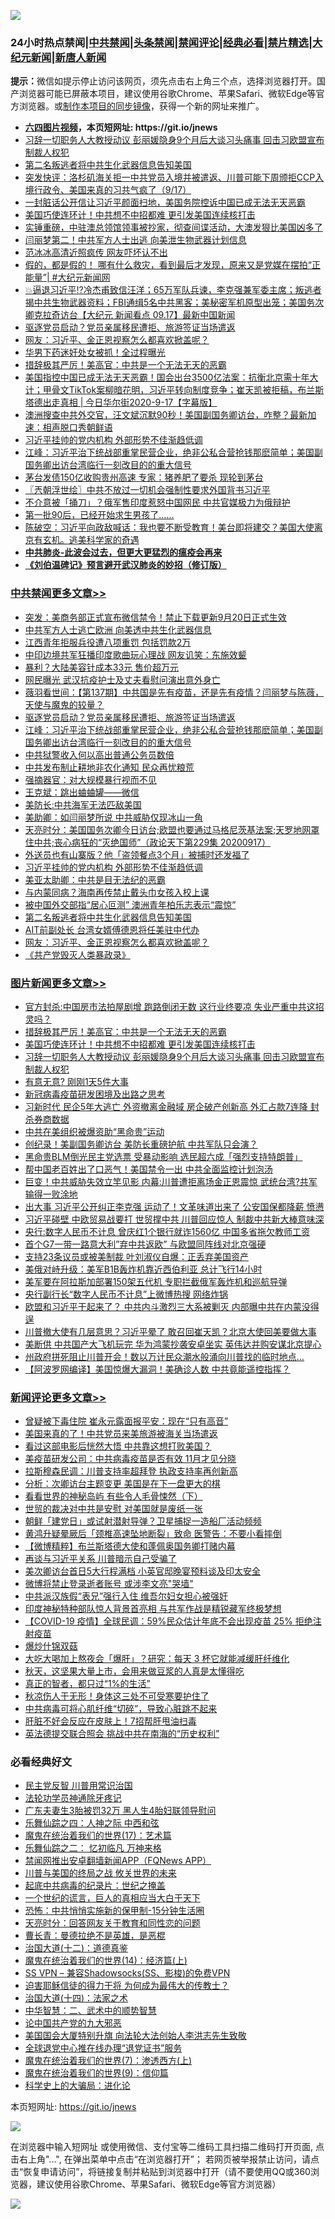![](https://raw.githubusercontent.com/fqnews/bnews/master/64photo/fqnews-qr.jpg)

<div id="tt">
<h3>24小时热点禁闻|<a href="#%E4%B8%AD%E5%85%B1%E7%A6%81%E9%97%BB%E6%9B%B4%E5%A4%9A%E6%96%87%E7%AB%A0">中共禁闻</a>|<a href="#%E5%9B%BE%E7%89%87%E6%96%B0%E9%97%BB%E6%9B%B4%E5%A4%9A%E6%96%87%E7%AB%A0">头条禁闻</a>|<a href="#%E6%96%B0%E9%97%BB%E8%AF%84%E8%AE%BA%E6%9B%B4%E5%A4%9A%E6%96%87%E7%AB%A0">禁闻评论|<a href="#%E5%BF%85%E7%9C%8B%E7%BB%8F%E5%85%B8%E5%A5%BD%E6%96%87">经典必看|<a href="/video.md#%E7%A6%81%E7%89%87%E7%B2%BE%E9%80%89">禁片精选</a>|<a href="https://github.com/fqnews/djy/blob/master/gb/nf1351518.md#1">大纪元新闻</a>|<a href="https://github.com/fqnews/ntdtv/blob/master/gb/prog204.md#1">新唐人新闻</a></h3>
<div><b>提示：</b>微信如提示停止访问该网页，须先点击右上角三个点，选择浏览器打开。国产浏览器可能已屏蔽本项目，建议使用谷歌Chrome、苹果Safari、微软Edge等官方浏览器。或<a href="https://github.com/fqnews/bnews/blob/master/%E5%88%B6%E4%BD%9Cgit%E7%A6%81%E9%97%BB%E9%95%9C%E5%83%8F.md">制作本项目的同步镜像</a>，获得一个新的网址来推广。</div>
<ul>
<li><b><a href="http://d1.bdrive.tk/64.mp4" target="_blank">六四图片视频</a>，本页短网址: https://git.io/jnews</b></li>
<li><a href="/topimagenews/20200917/1398314.md">习辞一切职务人大教授动议 彭丽媛隐身9个月后大谈习头痛事 回击习欧盟宣布制裁人权犯</a></li>
<li><a href="/cbnews/20200918/1398406.md">第二名叛逃者将中共生化武器信息告知美国</a></li>
<li><a href="/bannedvideo/20200918/1398605.md">突发快评：洛杉矶海关拒一中共党员入境并被遣返、川普可能下周颁拒CCP入境行政令、美国来真的习共气疯了（9/17）</a></li>
<li><a href="/bannedvideo/20200918/1398380.md">一封脏话公开信让习近平颜面扫地，美国务院控诉中国已成无法无天恶霸</a></li>
<li><a href="/topimagenews/20200918/1398542.md">美国巧使连环计！中共想不中招都难 更引发美国连续核打击</a></li>
<li><a href="/bannedvideo/20200918/1398346.md">实锤重磅，中驻澳总领馆领事被抄家，彻查间谍活动，大澳发狠比美国凶多了</a></li>
<li><a href="/comments/20200918/1398510.md">闫丽梦第二！中共军方人士出逃 向美泄生物武器计划信息</a></li>
<li><a href="/yule/20200918/1398681.md">范冰冰高清近照疯传 网友吓坏认不出</a></li>
<li><a href="/bannedvideo/20200918/1398480.md">假的，都是假的！ 哪有什么救灾，看到最后才发现，原来又是党媒在摆拍“正能量”| #大纪元新闻网</a></li>
<li><a href="/bannedvideo/20200918/1398541.md">💥逼退习近平⁉️冷杰甫致信汪洋；65万军队兵谏，李克强兼军委主席；叛逃者揭中共生物武器资料；FBI通缉5名中共黑客；美秘密军机原型出笼；美国务次卿克拉奇访台【大纪元 新闻看点 09.17】最新中国新闻</a></li>
<li><a href="/cbnews/20200918/1398637.md">驱逐党员启动？党员亲属移民遭拒、旅游签证当场遣返</a></li>
<li><a href="/cbnews/20200918/1398384.md">网友：习近平、金正恩视察怎么都喜欢掀盖呢？</a></li>
<li><a href="/baitai/20200918/1398555.md">华男下药迷奸处女被抓！全过程曝光</a></li>
<li><a href="/topimagenews/20200918/1398671.md">措辞极其严厉！美高官：中共是一个无法无天的恶霸</a></li>
<li><a href="/bannedvideo/20200918/1398350.md">美国指控中国已成无法无天恶霸！国会出台3500亿法案：抗衡北京需十年大计；甲骨文TikTok案柳暗花明，习近平转向制度竞争；崔天凯被拒稿，布兰斯塔德出走真相 | 今日华尔街2020-9-17【字幕版】</a></li>
<li><a href="/bannedvideo/20200918/1398592.md">澳洲搜查中共外交官，汪文斌沉默90秒！美国副国务卿访台，咋整？最新加速：相声脱口秀朝鲜语</a></li>
<li><a href="/cbnews/20200918/1398418.md">习近平挂帅的党内机构 外部形势不佳渐趋低调</a></li>
<li><a href="/cbnews/20200918/1398663.md">江峰：习近平治下统战部重掌民营企业，绝非公私合营抢钱那麽简单；美国副国务卿出访台湾临行一刻改目的的重大信号</a></li>
<li><a href="/comments/20200918/1398344.md">茅台发债150亿收购贵州高速 专家：猪养肥了要杀 现轮到茅台</a></li>
<li><a href="/ssgc/20200918/1398404.md">〖兲朝浮世绘〗中共不放过一切机会强制性要求外国背书习近平</a></li>
<li><a href="/cnnews/20200918/1398578.md">不介意被「捅刀」？俄军售印度惹怒中国网民 中共官媒极力为俄辩护</a></li>
<li><a href="/ssgc/20200918/1398430.md">第一批90后，已经开始求生男孩了……</a></li>
<li><a href="/bannedvideo/20200918/1398442.md">陈破空：习近平向政敌喊话：我也要不断受教育！美台即将建交？美国大使离京有玄机。逃美科学家的奇遇</a></li>
<li><b><a href="/comments/20200211/1275071.md" target="_blank">中共肺炎-此波会过去，但更大更猛烈的瘟疫会再来</a></b></li>
<li><b><a href="/comments/20200207/1272816.md" target="_blank">《刘伯温碑记》预言避开武汉肺炎的妙招（修订版）</a></b></li>
</ul>
</div>

<div class="catlist">
<h3><a href="/cbnews/" target="_blank">中共禁闻</a><span><a href="/cbnews/" target="_blank" rel="nofollow">更多文章>></a></span></h3>
<ul>
<li><a href="/cbnews/20200918/1398871.md" target="_blank">突发：美商务部正式宣布微信禁令！禁止下载更新9月20日正式生效</a></li>
<li><a href="/cbnews/20200918/1398753.md" target="_blank">中共军方人士逃亡欧洲 向美透中共生化武器信息</a></li>
<li><a href="/cbnews/20200918/1398785.md" target="_blank">江西青年拒服兵役遭八项重罚 包括罚款2万</a></li>
<li><a href="/cbnews/20200918/1398736.md" target="_blank">中印边境共军狂播印度歌曲玩心理战 网友讥笑：东施效颦</a></li>
<li><a href="/cbnews/20200918/1398696.md" target="_blank">暴利？大陆美容针成本33元 售价超万元</a></li>
<li><a href="/cbnews/20200918/1398689.md" target="_blank">网民曝光 武汉抗疫护士及丈夫看慰问演出意外身亡</a></li>
<li><a href="/cbnews/20200918/1398684.md" target="_blank">薇羽看世间：【第137期】中共国是先有疫苗，还是先有疫情？闫丽梦与陈薇，天使与魔鬼的较量？</a></li>
<li><a href="/cbnews/20200918/1398637.md" target="_blank">驱逐党员启动？党员亲属移民遭拒、旅游签证当场遣返</a></li>
<li><a href="/cbnews/20200918/1398663.md" target="_blank">江峰：习近平治下统战部重掌民营企业，绝非公私合营抢钱那麽简单；美国副国务卿出访台湾临行一刻改目的的重大信号</a></li>
<li><a href="/cbnews/20200918/1398654.md" target="_blank">中共狱警收入何以高出普通公务员数倍</a></li>
<li><a href="/cbnews/20200918/1398593.md" target="_blank">中共发布制止耕地非农化通知 民众再忧粮荒</a></li>
<li><a href="/cbnews/20200918/1398564.md" target="_blank">强摘器官：对大规模暴行视而不见</a></li>
<li><a href="/cbnews/20200918/1398383.md" target="_blank">王克斌：跳出蛐蛐罐——微信</a></li>
<li><a href="/cbnews/20200918/1398569.md" target="_blank">美防长:中共海军无法匹敌美国</a></li>
<li><a href="/cbnews/20200918/1398544.md" target="_blank">美助卿：如闫丽梦所说 中共威胁仅现冰山一角</a></li>
<li><a href="/cbnews/20200918/1398470.md" target="_blank">天亮时分：美国国务次卿今日访台;欧盟也要通过马格尼茨基法案;天罗地网罩住中共;丧心病狂的“灭绝国师”（政论天下第229集 20200917）</a></li>
<li><a href="/cbnews/20200918/1398432.md" target="_blank">外送员也有山寨版？他「盗领餐点3个月」被捕时还发福了</a></li>
<li><a href="/cbnews/20200918/1398418.md" target="_blank">习近平挂帅的党内机构 外部形势不佳渐趋低调</a></li>
<li><a href="/cbnews/20200918/1398417.md" target="_blank">美亚太助卿：中共是目无法纪的恶霸</a></li>
<li><a href="/cbnews/20200918/1398416.md" target="_blank">与内蒙同病？海南再传禁止戴头巾女孩入校上课</a></li>
<li><a href="/cbnews/20200918/1398415.md" target="_blank">被中国外交部指“居心叵测” 澳洲青年柏乐志表示“震惊”</a></li>
<li><a href="/cbnews/20200918/1398406.md" target="_blank">第二名叛逃者将中共生化武器信息告知美国</a></li>
<li><a href="/cbnews/20200918/1398385.md" target="_blank">AIT前副处长 台湾女婿傅德恩将任美驻中代办</a></li>
<li><a href="/cbnews/20200918/1398384.md" target="_blank">网友：习近平、金正恩视察怎么都喜欢掀盖呢？</a></li>
<li><a href="/cbnews/20200917/1398242.md" target="_blank">《共产党毁灭人类暴政录》</a></li>

</ul>
</div>
<div class="catlist">
<h3><a href="/topimagenews/" target="_blank">图片新闻</a><span><a href="/topimagenews/" target="_blank" rel="nofollow">更多文章>></a></span></h3>
<ul>
<li><a href="/topimagenews/20200918/1398855.md" target="_blank">官方封杀:中国房市法拍屋剧增 跑路倒闭无数 这行业终要凉 失业严重中共这招灵吗？</a></li>
<li><a href="/topimagenews/20200918/1398671.md" target="_blank">措辞极其严厉！美高官：中共是一个无法无天的恶霸</a></li>
<li><a href="/topimagenews/20200918/1398542.md" target="_blank">美国巧使连环计！中共想不中招都难 更引发美国连续核打击</a></li>
<li><a href="/topimagenews/20200917/1398314.md" target="_blank">习辞一切职务人大教授动议 彭丽媛隐身9个月后大谈习头痛事 回击习欧盟宣布制裁人权犯</a></li>
<li><a href="/topimagenews/20200917/1398231.md" target="_blank">有意无意? 刚刚1天5件大事</a></li>
<li><a href="/comments/20200917/1029129.md" target="_blank">新冠病毒疫苗研发困境及出路之思考</a></li>
<li><a href="/topimagenews/20200917/1398208.md" target="_blank">习新时代 民企5年大逃亡 外资撤离金融域 房企破产创新高 外汇占款7连降 封杀券商数据</a></li>
<li><a href="/topimagenews/20200917/1398166.md" target="_blank">中共在美组织被爆资助“黑命贵”运动</a></li>
<li><a href="/topimagenews/20200917/1398096.md" target="_blank">创纪录！美副国务卿访台 美防长重磅护航 中共军队只会演？</a></li>
<li><a href="/topimagenews/20200917/1398029.md" target="_blank">黑命贵BLM倒光民主党选票 受暴动影响 选民超六成「强烈支持特朗普」</a></li>
<li><a href="/topimagenews/20200917/1398027.md" target="_blank">帮中国老百姓出了口恶气！美国禁令一出 中共全面监控计划泡汤</a></li>
<li><a href="/topimagenews/20200917/1397683.md" target="_blank">巨变！中共威胁失效立竿见影 内幕:川普遭拒离场金正恩震惊 武统台湾?共军输得一败涂地</a></li>
<li><a href="/topimagenews/20200916/1397636.md" target="_blank">出大事 习近平公开纠正李克强 运动了！文革味道出来了 公安国保都降薪 愤懑</a></li>
<li><a href="/topimagenews/20200916/1397568.md" target="_blank">习近平碰壁 中欧贸易战要打 世贸撑中共 川普回应惊人 制裁中共新大棒意味深</a></li>
<li><a href="/topimagenews/20200916/1397492.md" target="_blank">央行:数字人民币不计息 曾庆红1个银行就诈1560亿 中国多省拖欠教师工资</a></li>
<li><a href="/topimagenews/20200916/1397450.md" target="_blank">首个G7一带一路意大利&#8221;弃中共返欧&#8221; 与欧盟同阵线对北京强硬</a></li>
<li><a href="/topimagenews/20200916/1397396.md" target="_blank">支持23条议员或被美制裁 叶刘淑仪自爆：正丢弃美国资产</a></li>
<li><a href="/topimagenews/20200916/1397395.md" target="_blank">美俄对峙升级：美军B1B轰炸机靠近西伯利亚 总计飞行14小时</a></li>
<li><a href="/topimagenews/20200916/1397334.md" target="_blank">美军要在阿拉斯加部署150架五代机 专职拦截俄军轰炸机和巡航导弹</a></li>
<li><a href="/topimagenews/20200916/1397317.md" target="_blank">央行副行长“数字人民币不计息”上微博热搜 网络炸锅</a></li>
<li><a href="/topimagenews/20200915/1397006.md" target="_blank">欧盟和习近平干起来了？ 中共内斗激烈三大系被剿灭 内部曝中共在内蒙没得逞</a></li>
<li><a href="/topimagenews/20200915/1396933.md" target="_blank">川普撤大使有几层意思？习近平晕了 敢召回崔天凯？北京大使回美要做大事</a></li>
<li><a href="/topimagenews/20200915/1396918.md" target="_blank">美断供 中共国产大飞机玩完 华为鸿蒙抄袭安卓坐实 英伟达并购安谋北京提心</a></li>
<li><a href="/topimagenews/20200915/1396745.md" target="_blank">州政府拼死阻止川普开会！数以万计民众潮水般涌向川普找的临时地点…</a></li>
<li><a href="/topimagenews/20200915/1396667.md" target="_blank">【阿波罗网编译】美国惊爆大漏洞！美确诊人数 中共竟能遥控指挥？</a></li>

</ul>
</div>
<div class="catlist">
<h3><a href="/comments/" target="_blank">新闻评论</a><span><a href="/comments/" target="_blank" rel="nofollow">更多文章>></a></span></h3>
<ul>
<li><a href="/comments/20200918/1398872.md" target="_blank">曾疑被下毒住院 崔永元露面报平安：现在“只有高音”</a></li>
<li><a href="/comments/20200918/1398846.md" target="_blank">美国来真的了！中共党员来美旅游被海关当场遣返</a></li>
<li><a href="/comments/20200918/1398842.md" target="_blank">看过这部电影后恍然大悟 中共靠这想打败美国？</a></li>
<li><a href="/comments/20200918/1398837.md" target="_blank">美疫苗研发公司：中共病毒疫苗是否有效 11月才见分晓</a></li>
<li><a href="/comments/20200918/1398836.md" target="_blank">拉斯穆森民调：川普支持率超拜登 执政支持率再创新高</a></li>
<li><a href="/comments/20200918/1398835.md" target="_blank">分析：次卿访台主题变更 美国是在下一盘更大的棋</a></li>
<li><a href="/comments/20200918/1398834.md" target="_blank">看看世界的神秘岛屿 有些令人毛骨悚然（下）</a></li>
<li><a href="/comments/20200918/1398827.md" target="_blank">世贸的裁决对中共是安慰 对美国就是废纸一张</a></li>
<li><a href="/comments/20200918/1398821.md" target="_blank">朝鲜「建党日」或试射潜射导弹？卫星捕捉一造船厂活动频频</a></li>
<li><a href="/comments/20200918/1398820.md" target="_blank">黄鸿升疑晕厥后「颈椎高速坠地断裂」致命 医警告：不要小看摔倒</a></li>
<li><a href="/comments/20200918/1398817.md" target="_blank">【微博精粹】布兰斯塔德大使和蓬佩奥国务卿打赌内幕</a></li>
<li><a href="/comments/20200918/1398792.md" target="_blank">再谈与习近平关系 川普暗示自己受骗了</a></li>
<li><a href="/comments/20200918/1398791.md" target="_blank">美次卿访台首日5大行程满档 小英官邸晚宴预料谈及印太安全</a></li>
<li><a href="/comments/20200918/1398776.md" target="_blank">微博将禁止登录逝者账号 或涉李文亮&quot;哭墙&quot;</a></li>
<li><a href="/comments/20200918/1398766.md" target="_blank">中共派汉族假“表兄”强行入住 维吾尔妇女担心被强奸</a></li>
<li><a href="/comments/20200918/1398740.md" target="_blank">印度神秘特种部队惊人背景首亮相 与共军作战是精锐藏军终极梦想</a></li>
<li><a href="/comments/20200918/1398739.md" target="_blank">【COVID-19 疫情】全球民调：59%民众估计年底不会出现疫苗 25% 拒绝注射疫苗</a></li>
<li><a href="/comments/20200918/1398738.md" target="_blank">爆炒什锦双菇</a></li>
<li><a href="/comments/20200918/1398704.md" target="_blank">大吃大喝加上熬夜会「爆肝」？研究：每天 3 杯它就能减缓肝纤维化</a></li>
<li><a href="/comments/20200918/1398703.md" target="_blank">秋天，这坚果大量上市，会用来做豆浆的人​真是太懂得吃</a></li>
<li><a href="/comments/20200918/1398702.md" target="_blank">真正的智者，都只过“1%的生活”</a></li>
<li><a href="/comments/20200918/1398701.md" target="_blank">秋凉伤人于无形！身体这三处不可受寒要护住了</a></li>
<li><a href="/comments/20200918/1398700.md" target="_blank">中共病毒可将心肌纤维“切碎”，导致心脏跳不起来</a></li>
<li><a href="/comments/20200918/1398699.md" target="_blank">肝脏不好会反应在皮肤上！7招帮肝甩油扫毒</a></li>
<li><a href="/comments/20200918/1398682.md" target="_blank">英法德提交联合照会 挑战中共在南海的“历史权利”</a></li>

</ul>
</div>

<div class="catlist">
<h3>必看经典好文</h3>
<ul>
<li><a href="/comments/20200621/1348236.md" target="_blank">民主党反智 川普用常识治国</a></li>
<li><a href="/health/20170626/780263.md" target="_blank">法轮功学员神通除牙疼记</a></li>
<li><a href="/cbnews/20200611/1343037.md" target="_blank">广东夫妻生3胎被罚32万 黑人生4胎妇联领导慰问</a></li>
<li><a href="/tculture/20190101/791144.md" target="_blank">乐舞仙踪之四：人神之际 中西和弦</a></li>
<li><a href="/topimagenews/20180620/960677.md" target="_blank">魔鬼在统治着我们的世界(17)：艺术篇</a></li>
<li><a href="/tculture/20170711/790081.md" target="_blank">乐舞仙踪之二： 忆初临凡 万神来格</a></li>
<li><a href="/comments/20200503/1322531.md" target="_blank">禁闻网推出安卓翻墙新闻APP（FQNews APP）</a></li>
<li><a href="/comments/20200908/1392488.md" target="_blank">川普与美国的终局之战 攸关世界的未来</a></li>
<li><a href="/comments/20200702/1354076.md" target="_blank">起底中共病毒的纪录片：世纪之掩盖</a></li>
<li><a href="/comments/20200621/1348067.md" target="_blank">一个世纪的谎言，巨人的真相应当大白于天下</a></li>
<li><a href="/baitai/20200711/1359005.md" target="_blank">恐怖：中共悄悄实施新的保甲制-15分钟生活圈</a></li>
<li><a href="/cbnews/20200916/1397196.md" target="_blank">天亮时分：回答网友关于教育和同性恋的问题</a></li>
<li><a href="/comments/20180726/727420.md" target="_blank">曹长青：曼德拉绝不是英雄，是恶棍</a></li>
<li><a href="/cbnews/20180318/916241.md" target="_blank">治国大道(十二)：道德真鉴</a></li>
<li><a href="/topimagenews/20180605/953415.md" target="_blank">魔鬼在统治着我们的世界(14)：经济篇(上)</a></li>
<li><a href="/comments/20191231/1250654.md" target="_blank">SS VPN &#8211; 兼容Shadowsocks(SS、影梭)的免费VPN</a></li>
<li><a href="/comments/20200622/1346846.md" target="_blank">迫害耶稣信徒的得力干将  为何成为最伟大的传教士？</a></li>
<li><a href="/cbnews/20180320/916962.md" target="_blank">治国大道(十四)：法家之术</a></li>
<li><a href="/comments/20200605/783249.md" target="_blank">中华智慧：二、武术中的顺势智慧</a></li>
<li><a href="/comments/20200717/1361899.md" target="_blank">论中国共产党的九大邪恶</a></li>
<li><a href="/comments/20200516/1329276.md" target="_blank">美国国会大厦特别升旗 向法轮大法创始人李洪志先生致敬</a></li>
<li><a href="/cbnews/20200819/1382346.md" target="_blank">全球退党中心推在线办理“退党证书”服务</a></li>
<li><a href="/topimagenews/20180527/948369.md" target="_blank">魔鬼在统治着我们的世界(7)：渗透西方(上)</a></li>
<li><a href="/topimagenews/20180529/949649.md" target="_blank">魔鬼在统治着我们的世界(9)：信仰篇</a></li>
<li><a href="/comments/20200605/783246.md" target="_blank">科学史上的大骗局：进化论</a></li>

</ul>
</div>

本页短网址: https://git.io/jnews

![](https://raw.githubusercontent.com/fqnews/bnews/master/64photo/fqnews-qr.jpg)

在浏览器中输入短网址 或使用微信、支付宝等二维码工具扫描二维码打开页面, 点击右上角"...", 在弹出菜单中点击“在浏览器打开”； 若网页被举报禁止访问，请点击“恢复申请访问”，将链接复制并粘贴到浏览器中打开（请不要使用QQ或360浏览器，建议使用谷歌Chrome、苹果Safari、微软Edge等官方浏览器）

![](https://raw.githubusercontent.com/fqnews/bnews/master/64photo/wx.jpg)